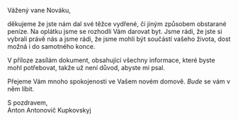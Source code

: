 Vážený vane Nováku,

děkujeme že jste nám dal své těžce vydřené, či jiným způsobem obstarané peníze. Na oplátku jsme se rozhodli Vám darovat byt. Jsme rádi, že jste si vybrali právě nás a jsme rádi, že jsme mohli být součástí vašeho života, dost možná i do samotného konce.

V příloze zasílám dokument, obsahující všechny informace, které byste mohl potřebovat, takže už není důvod, abyste mi psal.

Přejeme Vám mnoho spokojenosti ve Vašem novém domově. _Bude_ se vám v něm líbit.

S pozdravem,  
Anton Antonovič Kupkovskyj